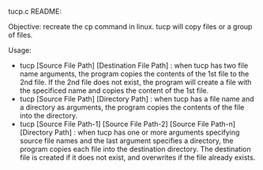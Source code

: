 tucp.c README:

Objective: recreate the cp command in linux. tucp will copy files or a group of files.

Usage:
- tucp [Source File Path] [Destination File Path] : when tucp has two file name arguments, the program copies the contents of the 1st file to the 2nd file. If the 2nd file does not exist, the program will create a file with the specificed name and copies the content of the 1st file.
- tucp [Source File Path] [Directory Path] : when tucp has a file name and a directory as arguments, the program copies the contents of the file into the directory.
- tucp [Source File Path-1] [Source File Path-2] [Source File Path-n] [Directory Path] : when tucp has one or more arguments specifying source file names and the last argument specifies a directory, the program copies each file into the destination directory. The destination file is created if it does not exist, and overwrites if the file already exists.

